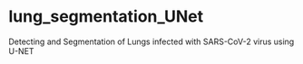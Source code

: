 # lung_segmentation_UNet
Detecting and Segmentation of Lungs infected with SARS-CoV-2 virus using  U-NET
